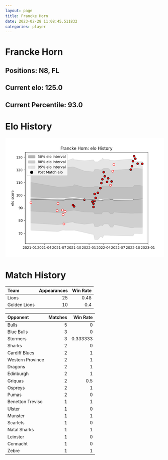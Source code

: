 ```yaml
---  
layout: page  
title: Francke Horn  
date: 2023-02-28 11:08:45.511832  
categories: player  
---
```

# Francke Horn

## Positions: N8, FL

## Current elo: 125.0

## Current Percentile: 93.0

# Elo History


![elo history](history_FranckeHorn.png)
# Match History


| Team         |   Appearances |   Win Rate |
|:-------------|--------------:|-----------:|
| Lions        |            25 |       0.48 |
| Golden Lions |            10 |       0.4  |

| Opponent         |   Matches |   Win Rate |
|:-----------------|----------:|-----------:|
| Bulls            |         5 |   0        |
| Blue Bulls       |         3 |   0        |
| Stormers         |         3 |   0.333333 |
| Sharks           |         2 |   0        |
| Cardiff Blues    |         2 |   1        |
| Western Province |         2 |   1        |
| Dragons          |         2 |   1        |
| Edinburgh        |         2 |   1        |
| Griquas          |         2 |   0.5      |
| Ospreys          |         2 |   1        |
| Pumas            |         2 |   0        |
| Benetton Treviso |         1 |   1        |
| Ulster           |         1 |   0        |
| Munster          |         1 |   1        |
| Scarlets         |         1 |   0        |
| Natal Sharks     |         1 |   1        |
| Leinster         |         1 |   0        |
| Connacht         |         1 |   0        |
| Zebre            |         1 |   1        |